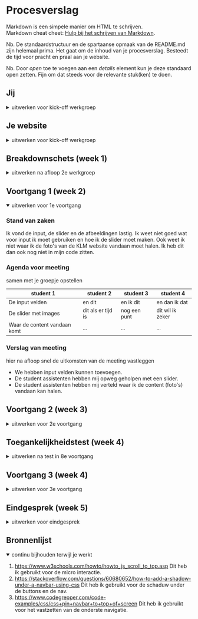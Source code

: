 # Procesverslag
Markdown is een simpele manier om HTML te schrijven.  
Markdown cheat cheet: [Hulp bij het schrijven van Markdown](https://github.com/adam-p/markdown-here/wiki/Markdown-Cheatsheet).

Nb. De standaardstructuur en de spartaanse opmaak van de README.md zijn helemaal prima. Het gaat om de inhoud van je procesverslag. Besteedt de tijd voor pracht en praal aan je website.

Nb. Door *open* toe te voegen aan een *details* element kun je deze standaard open zetten. Fijn om dat steeds voor de relevante stuk(ken) te doen.





## Jij

<details>
<summary>uitwerken voor kick-off werkgroep</summary>

### Auteur:
Femke Bakker

#### Je startniveau:
Blauwe piste

#### Je focus:
Responsive
 
</details>





## Je website

<details>
<summary>uitwerken voor kick-off werkgroep</summary>

### Je opdracht:
https://www.klm.nl/

#### Screenshot(s) van de eerste pagina (small screen): 
home page
<img src="images/klm-home.JPG" width="375px" alt="home page KLM website">

#### Screenshot(s) van de tweede pagina (small screen):
KLM corona programma
<img src="images/corona-klm.JPG" width="375px" alt="de corona pagina van KLM">
 
</details>



## Breakdownschets (week 1)

<details>
<summary>uitwerken na afloop 2e werkgroep</summary>

### de hele pagina: 
<img src="images/homePageBreakdownschets.JPG" width="375px" alt="breakdown van de hele pagina">

### dynamisch deel (bijv menu): 
<img src="images/dynamischDeelBreakdownschets.JPG" width="375px" alt="breakdown van een dynamisch deel">

### wellicht nog een dynamisch deel (bijv filter): 
<img src="images/dynamischDeel2Breakdownschets.JPG" width="375px" alt="breakdown van nog een dynamisch deel">

</details>





## Voortgang 1 (week 2)

<details open>
<summary>uitwerken voor 1e voortgang</summary>

### Stand van zaken
Ik vond de input, de slider en de afbeeldingen lastig. Ik weet niet goed wat voor input ik moet gebruiken en hoe ik de slider moet maken. Ook weet ik niet waar ik de foto's van de KLM website vandaan moet halen. Ik heb dit dan ook nog niet in mijn code zitten. 

### Agenda voor meeting
samen met je groepje opstellen

| student 1      | student 2          | student 3    | student 4        |
| ---            | ---                | ---          | ---              |
| De input velden| en dit             | en ik dit    | en dan ik dat    |
| De slider met images | dit als er tijd is | nog een punt | dit wil ik zeker |
| Waar de content vandaan komt        | ...                | ...          | ...              |


### Verslag van meeting
hier na afloop snel de uitkomsten van de meeting vastleggen

- We hebben input velden kunnen toevoegen. 
- De student assistenten hebben mij opweg geholpen met een slider.
- De student assistenten hebben mij verteld waar ik de content (foto's) vandaan kan halen. 
</details>





## Voortgang 2 (week 3)

<details>
<summary>uitwerken voor 2e voortgang</summary>

### Stand van zaken
Ik heb nu de volledige html en een klein begin van de css van de eerste pagina. 
<img src="images/homepageversie1.jpg" width="375px" alt="voortgang homepage klm">




### Agenda voor meeting
samen met je groepje opstellen

| student 1      | student 2          | student 3    | student 4        |
| ---            | ---                | ---          | ---              |
| surface of responsive  | en dit             | en ik dit    | en dan ik dat    |
| 2e pagina css aansluiten | dit als er tijd is | nog een punt | dit wil ik zeker |
| ...            | ...                | ...          | ...              |


### Verslag van meeting
hier na afloop snel de uitkomsten van de meeting vastleggen

- Ik kon helaas deze week niet aanwezig zijn door mijn rijexame en door een operatie aan mijn kaak. Hierdoor loop ik achter op het programma en heb ik nog veel te doen. </details>





## Toegankelijkheidstest (week 4)

<details>
<summary>uitwerken na test in 8e voortgang</summary>

### Bevindingen
Lijst met je bevindingen die in de test naar voren kwamen:
- De screenreader spreekt alles goed uit.
- Met de tab knop op je toetsenbord kun je gemakkelijk door mijn site heen. 
- Buttons moeten duidelijker. 

#### Buttons moeten duidelijker
De buttons waren moeilijk te bereiken voor mensen met een beperking. 

Dit is op te lossen door beter te kijken naar het contrast. 
</details>





## Voortgang 3 (week 4)

<details>
<summary>uitwerken voor 3e voortgang</summary>

### Stand van zaken
Ik ben begonnen aan de 2e pagina en heb de eerste bijna af. <img src="images/homepagefull.png" width="375px" alt="mijn homepage van klm">



### Agenda voor meeting
samen met je groepje opstellen

| student 1      | student 2          | student 3    | student 4        |
| ---            | ---                | ---          | ---              |
| Laatste styling  | en dit             | en ik dit    | en dan ik dat    |
| Hulp met begin 2e pagina | dit als er tijd is | nog een punt | dit wil ik zeker |
| ...            | ...                | ...          | ...              |


### Verslag van meeting
hier na afloop snel de uitkomsten van de meeting vastleggen

- Nadenken over surface of responsive.
- Beautifyer gebruiken.
</details>





## Eindgesprek (week 5)

<details>
<summary>uitwerken voor eindgesprek</summary>

### Stand van zaken
Ik vond dit hele vak lastig. Vooral het responsive. <img src="images/grotenav.png" width="375px" alt="de corona pagina van KLM"</img>
Hier zie je dat de navigatie erg groot wordt wanneer de pagina groter is. 


### Screenshot(s)

<img src="images/homepageEind.png" width="375px" alt="de corona pagina van KLM">

<img src="images/coronaEind.png" width="375px" alt="de corona pagina van KLM">

</details>





## Bronnenlijst

<details open>
<summary>continu bijhouden terwijl je werkt</summary>


1. https://www.w3schools.com/howto/howto_js_scroll_to_top.asp
	Dit heb ik gebruikt voor de micro interactie. 
2. https://stackoverflow.com/questions/60680652/how-to-add-a-shadow-under-a-navbar-using-css
	Dit heb ik gebruikt voor de schaduw under de buttons en de nav. 
3. https://www.codegrepper.com/code-examples/css/css+pin+navbar+to+top+of+screen
	Dit heb ik gebruikt voor het vastzetten van de onderste navigatie. 	

</details>